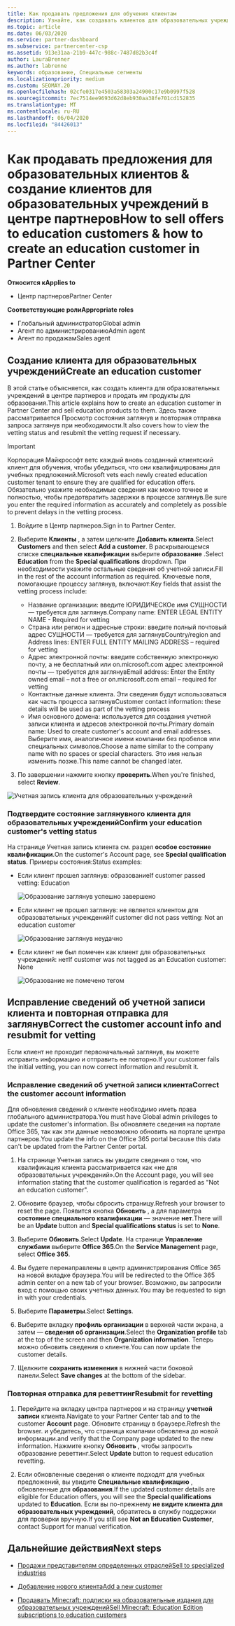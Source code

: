 ```yaml
---
title: Как продавать предложения для обучения клиентам
description: Узнайте, как создавать клиентов для образовательных учреждений и продавать предложения в центре партнеров.
ms.topic: article
ms.date: 06/03/2020
ms.service: partner-dashboard
ms.subservice: partnercenter-csp
ms.assetid: 913e31aa-21b9-447c-988c-7487d82b3c4f
author: LauraBrenner
ms.author: labrenne
keywords: образование, Специальные сегменты
ms.localizationpriority: medium
ms.custom: SEOMAY.20
ms.openlocfilehash: 02cfe0317e4503a58303a24900c17e9b0997f528
ms.sourcegitcommit: 7ec7514ee9693d62d8eb930aa38fe701cd152835
ms.translationtype: MT
ms.contentlocale: ru-RU
ms.lasthandoff: 06/04/2020
ms.locfileid: "84426013"
---
```

# <a name="how-to-sell-offers-to-education-customers--how-to-create-an-education-customer-in-partner-center"></a><span data-ttu-id="83e3f-104">Как продавать предложения для образовательных клиентов & создание клиентов для образовательных учреждений в центре партнеров</span><span class="sxs-lookup"><span data-stu-id="83e3f-104">How to sell offers to education customers & how to create an education customer in Partner Center</span></span>

<span data-ttu-id="83e3f-105">**Относится к**</span><span class="sxs-lookup"><span data-stu-id="83e3f-105">**Applies to**</span></span>

- <span data-ttu-id="83e3f-106">Центр партнеров</span><span class="sxs-lookup"><span data-stu-id="83e3f-106">Partner Center</span></span>

<span data-ttu-id="83e3f-107">**Соответствующие роли**</span><span class="sxs-lookup"><span data-stu-id="83e3f-107">**Appropriate roles**</span></span>

- <span data-ttu-id="83e3f-108">Глобальный администратор</span><span class="sxs-lookup"><span data-stu-id="83e3f-108">Global admin</span></span>
- <span data-ttu-id="83e3f-109">Агент по администрированию</span><span class="sxs-lookup"><span data-stu-id="83e3f-109">Admin agent</span></span>
- <span data-ttu-id="83e3f-110">Агент по продажам</span><span class="sxs-lookup"><span data-stu-id="83e3f-110">Sales agent</span></span>

## <a name="create-an-education-customer"></a><span data-ttu-id="83e3f-111">Создание клиента для образовательных учреждений</span><span class="sxs-lookup"><span data-stu-id="83e3f-111">Create an education customer</span></span>

<span data-ttu-id="83e3f-112">В этой статье объясняется, как создать клиента для образовательных учреждений в центре партнеров и продать им продукты для образования.</span><span class="sxs-lookup"><span data-stu-id="83e3f-112">This article explains how to create an education customer in Partner Center and sell education products to them.</span></span> <span data-ttu-id="83e3f-113">Здесь также рассматривается Просмотр состояния заглянув и повторная отправка запроса заглянув при необходимости.</span><span class="sxs-lookup"><span data-stu-id="83e3f-113">It also covers how to view the vetting status and resubmit the vetting request if necessary.</span></span>

> [!IMPORTANT]
> <span data-ttu-id="83e3f-114">Корпорация Майкрософт ветс каждый вновь созданный клиентский клиент для обучения, чтобы убедиться, что они квалифицированы для учебных предложений.</span><span class="sxs-lookup"><span data-stu-id="83e3f-114">Microsoft vets each newly created education customer tenant to ensure they are qualified for education offers.</span></span>  <span data-ttu-id="83e3f-115">Обязательно укажите необходимые сведения как можно точнее и полностью, чтобы предотвратить задержки в процессе заглянув.</span><span class="sxs-lookup"><span data-stu-id="83e3f-115">Be sure you enter the required information as accurately and completely as possible to prevent delays in the vetting process.</span></span>

1. <span data-ttu-id="83e3f-116">Войдите в Центр партнеров.</span><span class="sxs-lookup"><span data-stu-id="83e3f-116">Sign in to Partner Center.</span></span>

2. <span data-ttu-id="83e3f-117">Выберите **Клиенты** , а затем щелкните **Добавить клиента**.</span><span class="sxs-lookup"><span data-stu-id="83e3f-117">Select **Customers** and then select **Add a customer**.</span></span> <span data-ttu-id="83e3f-118">В раскрывающемся списке **специальные квалификации** выберите **образование** .</span><span class="sxs-lookup"><span data-stu-id="83e3f-118">Select **Education** from the **Special qualifications** dropdown.</span></span>  <span data-ttu-id="83e3f-119">При необходимости укажите остальные сведения об учетной записи.</span><span class="sxs-lookup"><span data-stu-id="83e3f-119">Fill in the rest of the account information as required.</span></span>  <span data-ttu-id="83e3f-120">Ключевые поля, помогающие процессу заглянув, включают:</span><span class="sxs-lookup"><span data-stu-id="83e3f-120">Key fields that assist the vetting process include:</span></span>

   - <span data-ttu-id="83e3f-121">Название организации: введите ЮРИДИЧЕСКОе имя СУЩНОСТИ — требуется для заглянув.</span><span class="sxs-lookup"><span data-stu-id="83e3f-121">Company name: ENTER LEGAL ENTITY NAME - Required for vetting</span></span>
   - <span data-ttu-id="83e3f-122">Страна или регион и адресные строки: введите полный почтовый адрес СУЩНОСТИ — требуется для заглянув</span><span class="sxs-lookup"><span data-stu-id="83e3f-122">Country/region and Address lines: ENTER FULL ENTITY MAILING ADDRESS – required for vetting</span></span>
   - <span data-ttu-id="83e3f-123">Адрес электронной почты: введите собственную электронную почту, а не бесплатный или on.microsoft.com адрес электронной почты — требуется для заглянув</span><span class="sxs-lookup"><span data-stu-id="83e3f-123">Email address:  Enter the Entity owned email – not a free or on.microsoft.com email – required for vetting</span></span>
   - <span data-ttu-id="83e3f-124">Контактные данные клиента. Эти сведения будут использоваться как часть процесса заглянув</span><span class="sxs-lookup"><span data-stu-id="83e3f-124">Customer contact information: these details will be used as part of the vetting process</span></span>
   - <span data-ttu-id="83e3f-125">Имя основного домена: используется для создания учетной записи клиента и адресов электронной почты.</span><span class="sxs-lookup"><span data-stu-id="83e3f-125">Primary domain name:  Used to create customer's account and email addresses.</span></span>  <span data-ttu-id="83e3f-126">Выберите имя, аналогичное имени компании без пробелов или специальных символов.</span><span class="sxs-lookup"><span data-stu-id="83e3f-126">Choose a name similar to the company name with no spaces or special characters.</span></span>  <span data-ttu-id="83e3f-127">Это имя нельзя изменить позже.</span><span class="sxs-lookup"><span data-stu-id="83e3f-127">This name cannot be changed later.</span></span>

3. <span data-ttu-id="83e3f-128">По завершении нажмите кнопку **проверить**.</span><span class="sxs-lookup"><span data-stu-id="83e3f-128">When you're finished, select **Review**.</span></span>

![Учетная запись клиента для образовательных учреждений](images/eduaccountinfo.png)

### <a name="confirm-your-education-customers-vetting-status"></a><span data-ttu-id="83e3f-130">Подтвердите состояние заглянувного клиента для образовательных учреждений</span><span class="sxs-lookup"><span data-stu-id="83e3f-130">Confirm your education customer's vetting status</span></span>

<span data-ttu-id="83e3f-131">На странице Учетная запись клиента см. раздел **особое состояние квалификации**.</span><span class="sxs-lookup"><span data-stu-id="83e3f-131">On the customer's Account page, see **Special qualification status**.</span></span>
<span data-ttu-id="83e3f-132">Примеры состояния:</span><span class="sxs-lookup"><span data-stu-id="83e3f-132">Status examples:</span></span>

- <span data-ttu-id="83e3f-133">Если клиент прошел заглянув: образование</span><span class="sxs-lookup"><span data-stu-id="83e3f-133">If customer passed vetting:  Education</span></span>

   ![Образование заглянув успешно завершено](images/edupassedvetting.png)

- <span data-ttu-id="83e3f-135">Если клиент не прошел заглянув: не является клиентом для образовательных учреждений</span><span class="sxs-lookup"><span data-stu-id="83e3f-135">If customer did not pass vetting:  Not an education customer</span></span>

   ![Образование заглянув неудачно](images/edudidnotpassvetting.PNG)

- <span data-ttu-id="83e3f-137">Если клиент не был помечен как клиент для образовательных учреждений: нет</span><span class="sxs-lookup"><span data-stu-id="83e3f-137">If customer was not tagged as an Education customer:  None</span></span>

   ![Образование не помечено тегом](images/edunottagged.PNG)

## <a name="correct-the-customer-account-info-and-resubmit-for-vetting"></a><span data-ttu-id="83e3f-139">Исправление сведений об учетной записи клиента и повторная отправка для заглянув</span><span class="sxs-lookup"><span data-stu-id="83e3f-139">Correct the customer account info and resubmit for vetting</span></span>  

<span data-ttu-id="83e3f-140">Если клиент не проходит первоначальный заглянув, вы можете исправить информацию и отправить ее повторно.</span><span class="sxs-lookup"><span data-stu-id="83e3f-140">If your customer fails the initial vetting, you can now correct information and resubmit it.</span></span>

### <a name="correct-the-customer-account-information"></a><span data-ttu-id="83e3f-141">Исправление сведений об учетной записи клиента</span><span class="sxs-lookup"><span data-stu-id="83e3f-141">Correct the customer account information</span></span>

<span data-ttu-id="83e3f-142">Для обновления сведений о клиенте необходимо иметь права глобального администратора.</span><span class="sxs-lookup"><span data-stu-id="83e3f-142">You must have Global admin privileges to update the customer's information.</span></span> <span data-ttu-id="83e3f-143">Вы обновляете сведения на портале Office 365, так как эти данные невозможно обновить на портале центра партнеров.</span><span class="sxs-lookup"><span data-stu-id="83e3f-143">You update the info on the Office 365 portal because this data can't be updated from the Partner Center portal.</span></span>

1. <span data-ttu-id="83e3f-144">На странице Учетная запись вы увидите сведения о том, что квалификация клиента рассматривается как «не для образовательных учреждений».</span><span class="sxs-lookup"><span data-stu-id="83e3f-144">On the Account page, you will see information stating that the customer qualification is regarded as "Not an education customer".</span></span>

2. <span data-ttu-id="83e3f-145">Обновите браузер, чтобы сбросить страницу.</span><span class="sxs-lookup"><span data-stu-id="83e3f-145">Refresh your browser to reset the page.</span></span> <span data-ttu-id="83e3f-146">Появится кнопка **Обновить** , а для параметра **состояние специального квалификации** — значение **нет**.</span><span class="sxs-lookup"><span data-stu-id="83e3f-146">There will be an **Update** button and **Special qualifications status** is set to **None**.</span></span>

3. <span data-ttu-id="83e3f-147">Выберите **Обновить**.</span><span class="sxs-lookup"><span data-stu-id="83e3f-147">Select **Update**.</span></span> <span data-ttu-id="83e3f-148">На странице **Управление службами** выберите **Office 365**.</span><span class="sxs-lookup"><span data-stu-id="83e3f-148">On the **Service Management** page, select **Office 365**.</span></span>

4. <span data-ttu-id="83e3f-149">Вы будете перенаправлены в центр администрирования Office 365 на новой вкладке браузера.</span><span class="sxs-lookup"><span data-stu-id="83e3f-149">You will be redirected to the Office 365 admin center on a new tab of your browser.</span></span> <span data-ttu-id="83e3f-150">Возможно, вы запросили вход с помощью своих учетных данных.</span><span class="sxs-lookup"><span data-stu-id="83e3f-150">You may be requested to sign in with your credentials.</span></span>

5. <span data-ttu-id="83e3f-151">Выберите **Параметры**.</span><span class="sxs-lookup"><span data-stu-id="83e3f-151">Select **Settings**.</span></span>

6. <span data-ttu-id="83e3f-152">Выберите вкладку **профиль организации** в верхней части экрана, а затем — **сведения об организации**.</span><span class="sxs-lookup"><span data-stu-id="83e3f-152">Select the **Organization profile** tab at the top of the screen and then **Organization information**.</span></span> <span data-ttu-id="83e3f-153">Теперь можно обновить сведения о клиенте.</span><span class="sxs-lookup"><span data-stu-id="83e3f-153">You can now update the customer details.</span></span>

7. <span data-ttu-id="83e3f-154">Щелкните **сохранить изменения** в нижней части боковой панели.</span><span class="sxs-lookup"><span data-stu-id="83e3f-154">Select **Save changes** at the bottom of the sidebar.</span></span>  

### <a name="resubmit-for-revetting"></a><span data-ttu-id="83e3f-155">Повторная отправка для реветтинг</span><span class="sxs-lookup"><span data-stu-id="83e3f-155">Resubmit for revetting</span></span>

1. <span data-ttu-id="83e3f-156">Перейдите на вкладку центра партнеров и на страницу **учетной записи** клиента.</span><span class="sxs-lookup"><span data-stu-id="83e3f-156">Navigate to your Partner Center tab and to the customer **Account** page.</span></span> <span data-ttu-id="83e3f-157">Обновите страницу в браузере.</span><span class="sxs-lookup"><span data-stu-id="83e3f-157">Refresh the browser.</span></span> <span data-ttu-id="83e3f-158">и убедитесь, что страница компании обновлена до новой информации.</span><span class="sxs-lookup"><span data-stu-id="83e3f-158">and verify that the Company page updated to the new information.</span></span> <span data-ttu-id="83e3f-159">Нажмите кнопку **Обновить** , чтобы запросить образование реветтинг.</span><span class="sxs-lookup"><span data-stu-id="83e3f-159">Select **Update** button to request education revetting.</span></span>

2. <span data-ttu-id="83e3f-160">Если обновленные сведения о клиенте подходят для учебных предложений, вы увидите **Специальные квалификацию** , обновленные для **образования**.</span><span class="sxs-lookup"><span data-stu-id="83e3f-160">If the updated customer details are eligible for Education offers, you will see the **Special qualifications** updated to **Education**.</span></span> <span data-ttu-id="83e3f-161">Если вы по-прежнему **не видите клиента для образовательных учреждений**, обратитесь в службу поддержки для проверки вручную.</span><span class="sxs-lookup"><span data-stu-id="83e3f-161">If you still see **Not an Education Customer**, contact Support for manual verification.</span></span>

## <a name="next-steps"></a><span data-ttu-id="83e3f-162">Дальнейшие действия</span><span class="sxs-lookup"><span data-stu-id="83e3f-162">Next steps</span></span>

- [<span data-ttu-id="83e3f-163">Продажи представителям определенных отраслей</span><span class="sxs-lookup"><span data-stu-id="83e3f-163">Sell to specialized industries</span></span>](get-special-pricing-for-offers.md)

- [<span data-ttu-id="83e3f-164">Добавление нового клиента</span><span class="sxs-lookup"><span data-stu-id="83e3f-164">Add a new customer</span></span>](add-a-new-customer.md)

- [<span data-ttu-id="83e3f-165">Продавать Minecraft: подписки на образовательные издания для образовательных учреждений</span><span class="sxs-lookup"><span data-stu-id="83e3f-165">Sell Minecraft: Education Edition subscriptions to education customers</span></span>](minecraft-subscriptions.md)
